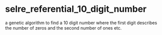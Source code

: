 # selre_referential_10_digit_number
a genetic algorithm to find a 10 digit number where the first digit describes the number of zeros and the second number of ones etc.
